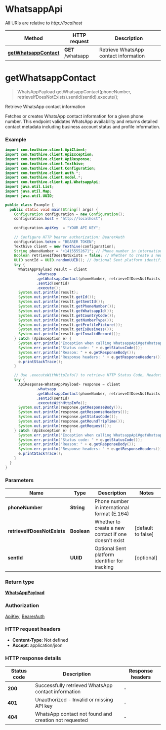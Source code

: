 # WhatsappApi

All URIs are relative to *http://localhost*

| Method | HTTP request | Description |
|------------- | ------------- | -------------|
| [**getWhatsappContact**](WhatsappApi.md#getWhatsappContact) | **GET** /whatsapp | Retrieve WhatsApp contact information |


<a name="getWhatsappContact"></a>
# **getWhatsappContact**
> WhatsAppPayload getWhatsappContact(phoneNumber, retrieveIfDoesNotExists).sentId(sentId).execute();

Retrieve WhatsApp contact information

Fetches or creates WhatsApp contact information for a given phone number. This endpoint validates WhatsApp availability and returns detailed contact metadata including business account status and profile information.

### Example
```java
import com.texthive.client.ApiClient;
import com.texthive.client.ApiException;
import com.texthive.client.ApiResponse;
import com.texthive.client.Texthive;
import com.texthive.client.Configuration;
import com.texthive.client.auth.*;
import com.texthive.client.model.*;
import com.texthive.client.api.WhatsappApi;
import java.util.List;
import java.util.Map;
import java.util.UUID;

public class Example {
  public static void main(String[] args) {
    Configuration configuration = new Configuration();
    configuration.host = "http://localhost";
    
    configuration.apiKey  = "YOUR API KEY";
    
    // Configure HTTP bearer authorization: BearerAuth
    configuration.token = "BEARER TOKEN";
    Texthive client = new Texthive(configuration);
    String phoneNumber = "+14155552671"; // Phone number in international format (E.164)
    Boolean retrieveIfDoesNotExists = false; // Whether to create a new contact if one doesn't exist
    UUID sentId = UUID.randomUUID(); // Optional Sent platform identifier for tracking
    try {
      WhatsAppPayload result = client
              .whatsapp
              .getWhatsappContact(phoneNumber, retrieveIfDoesNotExists)
              .sentId(sentId)
              .execute();
      System.out.println(result);
      System.out.println(result.getId());
      System.out.println(result.getSentId());
      System.out.println(result.getPhoneNumber());
      System.out.println(result.getWhatsappId());
      System.out.println(result.getCountryCode());
      System.out.println(result.getNumberType());
      System.out.println(result.getProfilePicture());
      System.out.println(result.getIsBusiness());
      System.out.println(result.getInvalidRecord());
    } catch (ApiException e) {
      System.err.println("Exception when calling WhatsappApi#getWhatsappContact");
      System.err.println("Status code: " + e.getStatusCode());
      System.err.println("Reason: " + e.getResponseBody());
      System.err.println("Response headers: " + e.getResponseHeaders());
      e.printStackTrace();
    }

    // Use .executeWithHttpInfo() to retrieve HTTP Status Code, Headers and Request
    try {
      ApiResponse<WhatsAppPayload> response = client
              .whatsapp
              .getWhatsappContact(phoneNumber, retrieveIfDoesNotExists)
              .sentId(sentId)
              .executeWithHttpInfo();
      System.out.println(response.getResponseBody());
      System.out.println(response.getResponseHeaders());
      System.out.println(response.getStatusCode());
      System.out.println(response.getRoundTripTime());
      System.out.println(response.getRequest());
    } catch (ApiException e) {
      System.err.println("Exception when calling WhatsappApi#getWhatsappContact");
      System.err.println("Status code: " + e.getStatusCode());
      System.err.println("Reason: " + e.getResponseBody());
      System.err.println("Response headers: " + e.getResponseHeaders());
      e.printStackTrace();
    }
  }
}

```

### Parameters

| Name | Type | Description  | Notes |
|------------- | ------------- | ------------- | -------------|
| **phoneNumber** | **String**| Phone number in international format (E.164) | |
| **retrieveIfDoesNotExists** | **Boolean**| Whether to create a new contact if one doesn&#39;t exist | [default to false] |
| **sentId** | **UUID**| Optional Sent platform identifier for tracking | [optional] |

### Return type

[**WhatsAppPayload**](WhatsAppPayload.md)

### Authorization

[ApiKey](../README.md#ApiKey), [BearerAuth](../README.md#BearerAuth)

### HTTP request headers

 - **Content-Type**: Not defined
 - **Accept**: application/json

### HTTP response details
| Status code | Description | Response headers |
|-------------|-------------|------------------|
| **200** | Successfully retrieved WhatsApp contact information |  -  |
| **401** | Unauthorized - Invalid or missing API key |  -  |
| **404** | WhatsApp contact not found and creation not requested |  -  |

